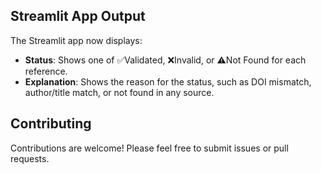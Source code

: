 ## Streamlit App Output

The Streamlit app now displays:
- **Status**: Shows one of ✅Validated, ❌Invalid, or ⚠️Not Found for each reference.
- **Explanation**: Shows the reason for the status, such as DOI mismatch, author/title match, or not found in any source.

## Contributing

Contributions are welcome! Please feel free to submit issues or pull requests.
